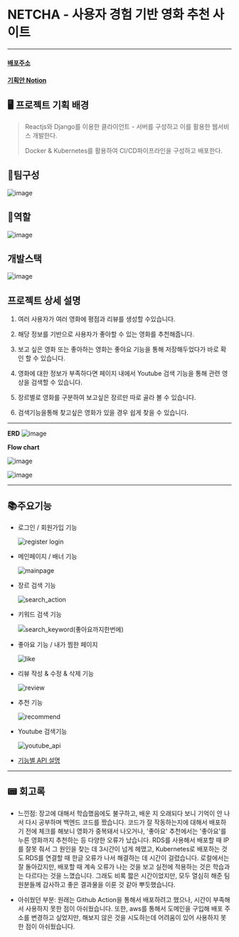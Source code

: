 # NETCHA - 사용자 경험 기반 영화 추천 사이트

---

#### [ 배포주소 ](http://aa45ad59075e14ae2a4538dee06b9869-1628875909.ap-northeast-3.elb.amazonaws.com/)

#### [ 기획안 Notion ](https://ivy-feather-a16.notion.site/NETCHA-7aee2612452f4fabaf02ba541b3e78f8)

## 🖥 프로젝트 기획 배경

> Reactjs와 Django를 이용한 클라이언트 - 서버를 구성하고 이를 활용한 웹서비스 개발한다.
>
> Docker & Kubernetes를 활용하여 CI/CD파이프라인을 구성하고 배포한다.

## 🚀팀구성

![image](https://user-images.githubusercontent.com/98939242/169683773-fd3c0d93-a720-45ce-9956-e004f762dee8.png)

## 🚀역할

![image](https://user-images.githubusercontent.com/98939242/169683793-1c890eeb-42e3-45a0-a180-3a5abe792936.png)

## 개발스택

![image](https://user-images.githubusercontent.com/98939242/169683821-68a4befb-ca54-452b-aa21-cb6e078208a2.png)

## 프로젝트 상세 설명

1.  여러 사용자가 여러 영화에 평점과 리뷰를 생성할 수있습니다.

2.  해당 정보를 기반으로 사용자가 좋아할 수 있는 영화를 추천해줍니다.

3.  보고 싶은 영화 또는 좋아하는 영화는 좋아요 기능을 통해 저장해두었다가 바로 확인 할 수 있습니다.

4.  영화에 대한 정보가 부족하다면 페이지 내에서 Youtube 검색 기능을 통해 관련 영상을 검색할 수 있습니다.

5.  장르별로 영화를 구분하여 보고싶은 장르만 따로 골라 볼 수 있습니다.

6.  검색기능을통해 찾고싶은 영화가 있을 경우 쉽게 찾을 수 있습니다.

---

<B>ERD</B>
![image](https://user-images.githubusercontent.com/98939242/169684192-a5c55c8d-f841-4826-b769-e1c6000cf5d2.png)

<B>Flow chart</B>

![image](https://user-images.githubusercontent.com/98939242/169684225-6b82d81e-4afa-41e2-813e-6dcf6c05da40.png)

![image](https://user-images.githubusercontent.com/98939242/169684239-b4c91396-5372-46d0-a6e2-77640e387fed.png)

---

## 📚주요기능

- 로그인 / 회원가입 기능

  ![register login](https://user-images.githubusercontent.com/98939242/169698476-3de83ab1-50f1-4560-a6c8-faa29905b6ee.gif)
  <br>

- 메인페이지 / 배너 기능

  ![mainpage](https://user-images.githubusercontent.com/98939242/169698428-9f516959-a73b-40e3-999b-28f2558e7178.gif)
  <br>

- 장르 검색 기능

  ![search_action](https://user-images.githubusercontent.com/98939242/169698517-83b59864-8cd9-4b6c-ae28-d659fceb639d.gif)
  <br>

- 키워드 검색 기능

  ![search_keyword(좋아요까지한번에)](https://user-images.githubusercontent.com/98939242/169698526-002e7132-7538-4c64-8b25-0e1a5a433da0.gif)
  <br>

- 좋아요 기능 / 내가 찜한 페이지

  ![like](https://user-images.githubusercontent.com/98939242/169698402-4c17232b-f14a-4353-a0af-511dcbafb36b.gif)
  <br>

- 리뷰 작성 & 수정 & 삭제 기능

  ![review](https://user-images.githubusercontent.com/98939242/169698513-65ef7952-4460-4e90-aad7-99df83e4e037.gif)
  <br>

- 추천 기능

  ![recommend](https://user-images.githubusercontent.com/98939242/169698464-35e668b0-0595-48c8-ad80-7284be2332f3.gif)
  <br>

- Youtube 검색기능

  ![youtube_api](https://user-images.githubusercontent.com/98939242/169698533-8f6694e7-b909-4803-8b0a-d5443ad71533.gif)

* [기능별 API 설명](https://ivy-feather-a16.notion.site/NETCHA-MOVIES-ACCOUNTS-API-back-992e2f31830d4edcaefcce9c5bc53aaf)

---

## 📟 회고록

- 느낀점:
 장고에 대해서 학습했음에도 불구하고, 배운 지 오래되다 보니 기억이 안 나서 다시 공부하며 백엔드 코드를 짰습니다. 코드가 잘 작동하는지에 대해서 배포하기 전에 체크를 해보니 영화가 중복돼서 나오거나, '좋아요' 추천에서는 '좋아요'를 누른 영화까지 추천하는 등 다양한 오류가 났습니다. RDS를 사용해서 배포할 때 IP를 잘못 줘서 그 원인을 찾는 데 3시간이 넘게 헤맸고, Kubernetes로 배포하는 것도 RDS를 연결할 때 한글 오류가 나서 해결하는 데 시간이 걸렸습니다. 로컬에서는 잘 돌아갔지만, 배포할 때 계속 오류가 나는 것을 보고 실전에 적용하는 것은 학습과는 다르다는 것을 느꼈습니다. 그래도 비록 짧은 시간이었지만, 모두 열심히 해준 팀원분들께 감사하고 좋은 결과물을 이룬 것 같아 뿌듯했습니다.

- 아쉬웠던 부분:
 원래는 Github Action을 통해서 배포하려고 했으나, 시간이 부족해서 사용하지 못한 점이 아쉬웠습니다. 또한, aws를 통해서 도메인을 구입해 배포 주소를 변경하고 싶었지만, 해보지 않은 것을 시도하는데 어려움이 있어 사용하지 못한 점이 아쉬웠습니다.
